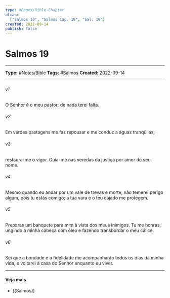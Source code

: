 ```yaml
---
type: #Pages/Bible-Chapter
alias:
  ["Salmos 19", "Salmos Cap. 19", "Sal. 19"]
created: 2022-09-14
publish: false
---
```


# Salmos 19

---

**Type:** #Notes/Bible
**Tags:** #Salmos
**Created:** 2022-09-14

---

###### v1
O Senhor é o meu pastor; de nada terei falta.
###### v2
Em verdes pastagens me faz repousar e me conduz a águas tranqüilas;
###### v3
restaura-me o vigor. Guia-me nas veredas da justiça por amor do seu nome.
###### v4
Mesmo quando eu andar por um vale de trevas e morte, não temerei perigo algum, pois tu estás comigo; a tua vara e o teu cajado me protegem.
###### v5
Preparas um banquete para mim à vista dos meus inimigos. Tu me honras, ungindo a minha cabeça com óleo e fazendo transbordar o meu cálice.
###### v6
Sei que a bondade e a fidelidade me acompanharão todos os dias da minha vida, e voltarei à casa do Senhor enquanto eu viver.


---

#### Veja mais

- [[Salmos]]
